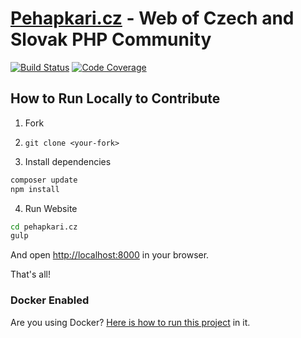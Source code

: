# [Pehapkari.cz](https://pehapkari.cz) - Web of Czech and Slovak PHP Community

[![Build Status](https://img.shields.io/travis/pehapkari/pehapkari.cz/master.svg?style=flat-square)](https://travis-ci.org/pehapkari/pehapkari.cz)
[![Code Coverage](https://img.shields.io/scrutinizer/coverage/g/pehapkari/pehapkari.cz.svg?style=flat-square)](https://scrutinizer-ci.com/g/pehapkari/pehapkari.cz)


## How to Run Locally to Contribute

1. Fork

2. `git clone <your-fork>`

3. Install dependencies

```bash
composer update
npm install
```

4. Run Website

```sh
cd pehapkari.cz
gulp
```

And open [http://localhost:8000](http://localhost:8000) in your browser.

That's all!



### Docker Enabled

Are you using Docker? [Here is how to run this project](docs/docker.md) in it.
